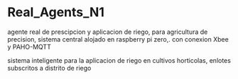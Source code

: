 # Real_Agents_N1
agente real de prescipcion y aplicacion de riego, para agricultura de precision, sistema central alojado en raspberry pi zero,. con conexion Xbee y PAHO-MQTT

sistema inteligente para la aplicacion de riego en cultivos horticolas, enlotes subscritos a distrito de riego
